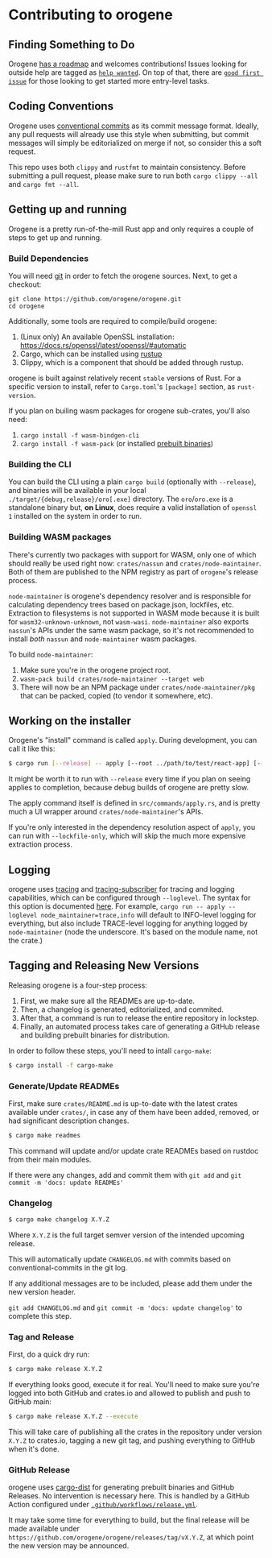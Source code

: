 # Contributing to orogene

## Finding Something to Do

Orogene [has a roadmap](https://github.com/orgs/orogene/projects/2/views/1)
and welcomes contributions! Issues looking for outside help are tagged as
[`help wanted`](https://github.com/orogene/orogene/labels/help%20wanted). On
top of that, there are [`good first
issue`](https://github.com/orogene/orogene/labels/good%20first%20issue) for
those looking to get started more entry-level tasks.

## Coding Conventions

Orogene uses [conventional
commits](https://www.conventionalcommits.org/en/v1.0.0/) as its commit message
format. Ideally, any pull requests will already use this style when
submitting, but commit messages will simply be editorialized on merge if not,
so consider this a soft request.

This repo uses both `clippy` and `rustfmt` to maintain consistency. Before
submitting a pull request, please make sure to run both `cargo clippy --all`
and `cargo fmt --all`.

## Getting up and running

Orogene is a pretty run-of-the-mill Rust app and only requires a couple of
steps to get up and running.

### Build Dependencies

You will need [git](https://git-scm.com/downloads) in order to fetch the
orogene sources. Next, to get a checkout:

```
git clone https://github.com/orogene/orogene.git
cd orogene
```

Additionally, some tools are required to compile/build orogene:

1. (Linux only) An available OpenSSL installation: https://docs.rs/openssl/latest/openssl/#automatic
2. Cargo, which can be installed using [rustup](https://rustup.rs/)
3. Clippy, which is a component that should be added through rustup.

orogene is built against relatively recent `stable` versions of Rust. For a
specific version to install, refer to `Cargo.toml`'s `[package]` section, as
`rust-version`.

If you plan on builing wasm packages for orogene sub-crates, you'll also need:

1. `cargo install -f wasm-bindgen-cli`
2. `cargo install -f wasm-pack` (or installed [prebuilt binaries](https://rustwasm.github.io/wasm-pack/installer/))

### Building the CLI

You can build the CLI using a plain `cargo build` (optionally with
`--release`), and binaries will be available in your local
`./target/{debug,release}/oro[.exe]` directory. The `oro`/`oro.exe` is a
standalone binary but, **on Linux**, does require a valid installation of
`openssl 1` installed on the system in order to run.

### Building WASM packages

There's currently two packages with support for WASM, only one of which should
really be used right now: `crates/nassun` and `crates/node-maintainer`. Both
of them are published to the NPM registry as part of `orogene`'s release
process.

`node-maintainer` is orogene's dependency resolver and is responsible for
calculating dependency trees based on package.json, lockfiles, etc. Extraction
to filesystems is not supported in WASM mode because it is built for
`wasm32-unknown-unknown`, not `wasm-wasi`. `node-maintainer` also exports
`nassun`'s APIs under the same wasm package, so it's not recommended to
install _both_ `nassun` and `node-maintainer` wasm packages.

To build `node-maintainer`:

1. Make sure you're in the orogene project root.
2. `wasm-pack build crates/node-maintainer --target web`
3. There will now be an NPM package under `crates/node-maintainer/pkg` that
   can be packed, copied (to vendor it somewhere, etc).

## Working on the installer

Orogene's "install" command is called `apply`. During development, you can
call it like this:

```sh
$ cargo run [--release] -- apply [--root ../path/to/test/react-app] [--oro-cache ./path/to/cache] [--loglevel info]
```

It might be worth it to run with `--release` every time if you plan on seeing
applies to completion, because debug builds of orogene are pretty slow.

The apply command itself is defined in `src/commands/apply.rs`, and is
pretty much a UI wrapper around `crates/node-maintainer`'s APIs.

If you're only interested in the dependency resolution aspect of `apply`,
you can run with `--lockfile-only`, which will skip the much more expensive
extraction process.

## Logging

orogene uses [tracing](https://docs.rs/tracing) and
[tracing-subscriber](https://docs.rs/tracing-subscriber) for tracing and
logging capabilities, which can be configured through `--loglevel`. The syntax
for this option is documented
[here](https://docs.rs/tracing-subscriber/latest/tracing_subscriber/filter/struct.EnvFilter.html#directives).
For example, `cargo run -- apply --loglevel node_maintainer=trace,info` will
default to INFO-level logging for everything, but also include TRACE-level
logging for anything logged by `node-maintainer` (node the underscore. It's
based on the module name, not the crate.)

## Tagging and Releasing New Versions

Releasing orogene is a four-step process:

1. First, we make sure all the READMEs are up-to-date.
2. Then, a changelog is generated, editorialized, and commited.
3. After that, a command is run to release the entire repository in lockstep.
4. Finally, an automated process takes care of generating a GitHub release and
building prebuilt binaries for distribution.

In order to follow these steps, you'll need to intall `cargo-make`:

```sh
$ cargo install -f cargo-make
```

### Generate/Update READMEs

First, make sure `crates/README.md` is up-to-date with the latest crates
available under `crates/`, in case any of them have been added, removed, or
had significant description changes.

```sh
$ cargo make readmes
```

This command will update and/or update crate READMEs based on rustdoc from
their main modules.

If there were any changes, add and commit them with `git add` and `git commit
-m 'docs: update READMEs'`

### Changelog

```sh
$ cargo make changelog X.Y.Z
```

Where `X.Y.Z` is the full target semver version of the intended upcoming
release.

This will automatically update `CHANGELOG.md` with commits based on
conventional-commits in the git log.

If any additional messages are to be included, please add them under the new
version header.

`git add CHANGELOG.md` and `git commit -m 'docs: update changelog'` to
complete this step.

### Tag and Release

First, do a quick dry run:

```sh
$ cargo make release X.Y.Z
```

If everything looks good, execute it for real. You'll need to make sure you're
logged into both GitHub and crates.io and allowed to publish and push to
GitHub main:

```sh
$ cargo make release X.Y.Z --execute
```

This will take care of publishing all the crates in the repository under
version `X.Y.Z` to crates.io, tagging a new git tag, and pushing everything to
GitHub when it's done.

### GitHub Release

orogene uses [cargo-dist](https://opensource.axo.dev/cargo-dist/) for
generating prebuilt binaries and GitHub Releases. No intervention is necessary
here. This is handled by a GitHub Action configured under
[`.github/workflows/release.yml`](https://github.com/orogene/orogene/actions/workflows/release.yml).

It may take some time for everything to build, but the final release will be
made available under `https://github.com/orogene/orogene/releases/tag/vX.Y.Z`,
at which point the new version may be announced.
